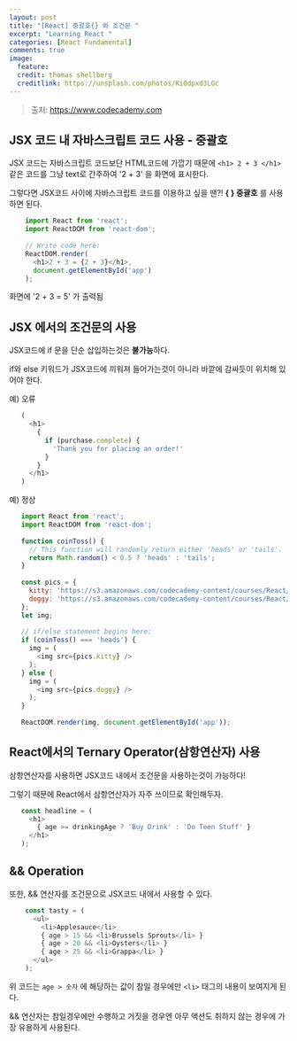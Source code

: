 ```yaml
---
layout: post
title: "[React] 중괄호{} 와 조건문 "
excerpt: "Learning React "
categories: [React Fundamental]
comments: true
image:
  feature:
  credit: thomas shellberg
  creditlink: https://unsplash.com/photos/Ki0dpxd3LGc
---
```


>출처: https://www.codecademy.com

## JSX 코드 내 자바스크립트 코드 사용 - 중괄호

JSX 코드는 자바스크립트 코드보단 HTML코드에 가깝기 때문에 `<h1> 2 + 3 </h1>` 같은 코드를 그냥 text로 간주하여 '2 + 3' 을 화면에 표시한다.

그렇다면 JSX코드 사이에 자바스크립트 코드를 이용하고 싶을 땐?! **{ } 중괄호** 를 사용하면 된다.

   
```javascript
    import React from 'react';
    import ReactDOM from 'react-dom';
    
    // Write code here:
    ReactDOM.render(
      <h1>2 + 3 = {2 + 3}</h1>,
      document.getElementById('app')
    );
```

 화면에 '2 + 3 = 5' 가 출력됨
 
 
 
 ## JSX 에서의 조건문의 사용 
 
JSX코드에 if 문을 단순 삽입하는것은 **불가능**하다.

 if와 else 키워드가 JSX코드에 끼워져 들어가는것이 아니라 바깥에 감싸듯이 위치해 있어야 한다. 
 
  예) 오류 
 ```javascript
    (
      <h1>
        {
          if (purchase.complete) {
            'Thank you for placing an order!'
          }
        }
      </h1>
    )
```
 
  예) 정상
 ```javascript
    import React from 'react';
    import ReactDOM from 'react-dom';
    
    function coinToss() {
      // This function will randomly return either 'heads' or 'tails'.
      return Math.random() < 0.5 ? 'heads' : 'tails';
    }
    
    const pics = {
      kitty: 'https://s3.amazonaws.com/codecademy-content/courses/React/react_photo-kitty.jpg',
      doggy: 'https://s3.amazonaws.com/codecademy-content/courses/React/react_photo-puppy.jpeg'
    };
    let img;
    
    // if/else statement begins here:
    if (coinToss() === 'heads') {
      img = (
        <img src={pics.kitty} />
      );
    } else {
      img = ( 
        <img src={pics.doggy} />
      );
    }
    
    ReactDOM.render(img, document.getElementById('app'));
```


##  React에서의 Ternary Operator(삼항연산자) 사용
 
 삼항연산자를 사용하면 JSX코드 내에서 조건문을 사용하는것이 가능하다!
 
 그렇기 때문에 React에서 삼항연산자가 자주 쓰이므로 확인해두자. 
 
 ```javascript
    const headline = (
      <h1>
        { age >= drinkingAge ? 'Buy Drink' : 'Do Teen Stuff' }
      </h1>
    );
```

## && Operation

또한, && 연산자를 조건문으로 JSX코드 내에서 사용할 수 있다.

```javascript
    const tasty = (
      <ul>
        <li>Applesauce</li>
        { age > 15 && <li>Brussels Sprouts</li> }
        { age > 20 && <li>Oysters</li> }
        { age > 25 && <li>Grappa</li> }
      </ul>
    );
```

위 코드는 `age > 숫자` 에 해당하는 값이 참일 경우에만 `<li>` 태그의 내용이 보여지게 된다. 

&& 연산자는 참일경우에만 수행하고 거짓을 경우엔 아무 액션도 취하지 않는 경우에 가장 유용하게 사용된다. 
